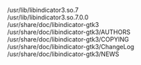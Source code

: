 /usr/lib/libindicator3.so.7  
/usr/lib/libindicator3.so.7.0.0  
/usr/share/doc/libindicator-gtk3  
/usr/share/doc/libindicator-gtk3/AUTHORS  
/usr/share/doc/libindicator-gtk3/COPYING  
/usr/share/doc/libindicator-gtk3/ChangeLog  
/usr/share/doc/libindicator-gtk3/NEWS  
